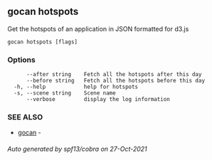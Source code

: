 ## gocan hotspots

Get the hotspots of an application in JSON formatted for d3.js

```
gocan hotspots [flags]
```

### Options

```
      --after string    Fetch all the hotspots after this day
      --before string   Fetch all the hotspots before this day
  -h, --help            help for hotspots
  -s, --scene string    Scene name
      --verbose         display the log information
```

### SEE ALSO

* [gocan](gocan.md)	 - 

###### Auto generated by spf13/cobra on 27-Oct-2021
